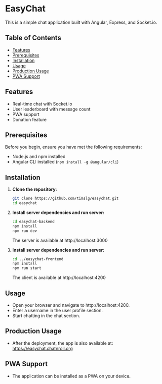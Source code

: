 # EasyChat

This is a simple chat application built with Angular, Express, and Socket.io.

## Table of Contents

- [Features](#features)
- [Prerequisites](#prerequisites)
- [Installation](#installation)
- [Usage](#usage)
- [Production Usage](#production-usage)
- [PWA Support](#pwa-support)

## Features

- Real-time chat with Socket.io
- User leaderboard with message count
- PWA support
- Donation feature

## Prerequisites

Before you begin, ensure you have met the following requirements:

- Node.js and npm installed
- Angular CLI installed (`npm install -g @angular/cli`)

## Installation

1. **Clone the repository:**

   ```bash
   git clone https://github.com/timslg/easychat.git
   cd easychat
   ```
   
2. **Install server dependencies and run server:**

   ```bash
   cd easychat-backend
   npm install
   npm run dev
   ```
   The server is available at http://localhost:3000

3. **Install server dependencies and run server:**

   ```bash
   cd ../easychat-frontend
   npm install
   npm run start
   ```
   The client is available at http://localhost:4200

## Usage
- Open your browser and navigate to http://localhost:4200.
- Enter a username in the user profile section.
- Start chatting in the chat section.

## Production Usage
- After the deployment, the app is also available at: https://easychat.chatnroll.org

## PWA Support
- The application can be installed as a PWA on your device.
